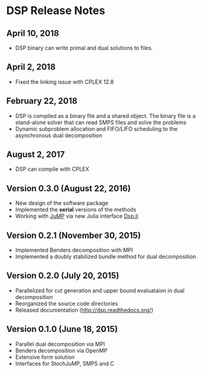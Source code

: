 DSP Release Notes
=================

April 10, 2018
--------------

* DSP binary can write primal and dual solutions to files.

April 2, 2018
-------------

* Fixed the linking issue with CPLEX 12.8

February 22, 2018
-----------------

* DSP is compiled as a binary file and a shared object. The binary file is a stand-alone solver that can read SMPS files and solve the problems
* Dynamic subproblem allocation and FIFO/LIFO scheduling to the asynchronous dual decomposition

August 2, 2017
--------------

* DSP can compile with CPLEX

Version 0.3.0 (August 22, 2016)
----------------------------

* New design of the software package
* Implemented the **serial** versions of the methods
* Working with [JuMP](https://github.com/JuliaOpt/JuMP.jl) via new Julia interface [Dsp.jl](https://github.com/kibaekkim/Dsp.jl)

Version 0.2.1 (November 30, 2015)
---------------------------------

* Implemented Benders decomposition with MPI
* Implemented a doubly stabilized bundle method for dual decomposition

Version 0.2.0 (July 20, 2015)
-----------------------------

* Parallelized for cut generation and upper bound evaluataion in dual decomposition
* Reorganized the source code directories
* Released documentation (http://dsp.readthedocs.org/)

Version 0.1.0 (June 18, 2015)
-----------------------------

* Parallel dual decomposition via MPI
* Benders decomposition via OpenMP
* Extensive form solution
* Interfaces for StochJuMP, SMPS and C
